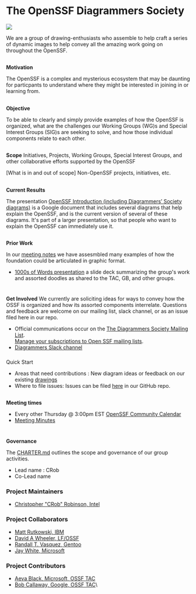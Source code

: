 # **The OpenSSF Diagrammers Society**
<img align="top" src="https://github.com/ossf/Diagrammers-Society/blob/main/ossf-goose-diagrammer1.png">

We are a group of drawing-enthusiasts who assemble to help craft a series of dynamic images to help convey all the amazing work going on throughout the OpenSSF.

## 
**Motivation**

The OpenSSF is a complex and mysterious ecosystem that may be daunting for particpants to understand where they might be interested in joining in or learning from.

## 
**Objective**

To be able to clearly and simply provide examples of how the OpenSSF is organized, what are the challenges our Working Groups (WG)s and Special Interest Groups (SIG)s are seeking to solve, and how those individual components relate to each other.


## 
**Scope**
Initiatives, Projects, Working Groups, Special Interest Groups, and other collaborative efforts supported by the OpenSSF

[What is in and out of scope]
Non-OpenSSF projects, initiatives, etc.

## 
**Current Results**

The presentation [OpenSSF Introduction (including Diagrammers’ Society diagrams)](https://docs.google.com/presentation/d/1ZQ7WjNH5fQL7qvpFN3jTFt-iQHqPpUc5of_azQc8iic/edit) is a Google document that includes several diagrams that help explain the OpenSSF, and is the current version of several of these diagrams. It's part of a larger presentation, so that people who want to explain the OpenSSF can immediately use it.

## 
**Prior Work**

In our [meeting notes]( ) we have assesmbled many examples of how the foundation could be articulated in graphic format.

*   [1000s of Words presentation](https://docs.google.com/presentation/d/1Xx-TblYarVTd3g7bLY4ifZx4OEhmSuQweqbjjPEgULw/edit#slide=id.p) a slide deck summarizing the group's work and assorted doodles as shared to the TAC, GB, and other groups.

# 
**Get Involved**
We currently are soliciting ideas for ways to convey how the OSSF is organized and how its assorted components interrelate.  Questions and feedback are welcome on our mailing list, slack channel, or as an issue filed here in our repo.

*   Official communications occur on the [The Diagrammers Society Mailing List](https://lists.openssf.org/g/openssf-sig-diagrammers-society).  \
[Manage your subscriptions to Open SSF mailing lists](https://lists.openssf.org/g/main/subgroups).
*   [Diagrammers Slack channel](https://openssf.slack.com/archives/C047FDZ55BK)

### 
Quick Start
*   Areas that need contributions : New diagram ideas or feedback on our existing [drawings](https://github.com/ossf/Diagrammers-Society/tree/main/drawings)
*   Where to file issues: Issues can be filed [here](https://github.com/ossf/Diagrammers-Society/issues) in our GitHub repo.

## 
**Meeting times**

*   Every other Thursday @ 3:00pm EST [OpenSSF Community Calendar](https://calendar.google.com/calendar?cid=czYzdm9lZmhwNWk5cGZsdGI1cTY3bmdwZXNAZ3JvdXAuY2FsZW5kYXIuZ29vZ2xlLmNvbQ)
*   [Meeting Minutes](https://docs.google.com/document/d/1c0YntGi1N7h_0VKgEfKwGO27GuZHL7-IOrAmRm8xSo8/edit)

# 
**Governance**

The [CHARTER.md](https://github.com/ossf/Diagrammers-Society/blob/main/CHARTER.md) outlines the scope and governance of our group activities.

*   Lead name : CRob
*   Co-Lead name

### Project Maintainers
- [Christopher "CRob" Robinson, Intel](https://github.com/SecurityCRob)

### Project Collaborators
- [Matt Rutkowski, IBM](https://github.com)
- [David A Wheeler, LF/OSSF](https://github.com/david-a-wheeler)
- [Randall T. Vasquez, Gentoo](https://github.com/ran-dall)
- [Jay White, Microsoft](https://github.com/)

### Project Contributors
- [Aeva Black, Microsoft, OSSF TAC](https://github.com/)
- [Bob Callaway, Google, OSSF TAC](https://github.com/)\
